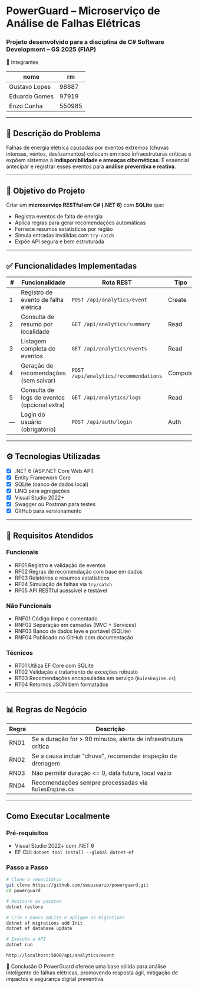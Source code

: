 #  PowerGuard – Microserviço de Análise de Falhas Elétricas

### Projeto desenvolvido para a disciplina de **C# Software Development – GS 2025 (FIAP)**
👥 Integrantes

|nome | rm  |
| --- | --- |
| Gustavo  Lopes | 98887 | 
| Eduardo Gomes | 97919 | 
| Enzo Cunha  | 550985 | 

---

## 📌 Descrição do Problema

Falhas de energia elétrica causadas por eventos extremos (chuvas intensas, ventos, deslizamentos) colocam em risco infraestruturas críticas e expõem sistemas à **indisponibilidade e ameaças cibernéticas**. É essencial antecipar e registrar esses eventos para **análise preventiva e reativa**.

---

## 🎯 Objetivo do Projeto

Criar um **microserviço RESTful em C# (.NET 6)** com **SQLite** que:

- Registra eventos de falta de energia
- Aplica regras para gerar recomendações automáticas
- Fornece resumos estatísticos por região
- Simula entradas inválidas com `try-catch`
- Expõe API segura e bem estruturada

---

## ✅ Funcionalidades Implementadas

| # | Funcionalidade                                | Rota REST                           | Tipo   |
|---|-----------------------------------------------|-------------------------------------|--------|
| 1 | Registro de evento de falha elétrica          | `POST /api/analytics/event`         | Create |
| 2 | Consulta de resumo por localidade             | `GET /api/analytics/summary`        | Read   |
| 3 | Listagem completa de eventos                  | `GET /api/analytics/events`         | Read   |
| 4 | Geração de recomendações (sem salvar)         | `POST /api/analytics/recommendations` | Compute|
| 5 | Consulta de logs de eventos (opcional extra)  | `GET /api/analytics/logs`           | Read   |
| — | Login do usuário (obrigatório)                | `POST /api/auth/login`              | Auth   |

---

## ⚙ Tecnologias Utilizadas

- [x] .NET 6 (ASP.NET Core Web API)
- [x] Entity Framework Core
- [x] SQLite (banco de dados local)
- [x] LINQ para agregações
- [x] Visual Studio 2022+
- [x] Swagger ou Postman para testes
- [x] GitHub para versionamento

---

## 📐 Requisitos Atendidos

### Funcionais
- RF01 Registro e validação de eventos
- RF02 Regras de recomendação com base em dados
- RF03 Relatórios e resumos estatísticos
- RF04 Simulação de falhas via `try/catch`
- RF05 API RESTful acessível e testável

### Não Funcionais
- RNF01 Código limpo e comentado
- RNF02 Separação em camadas (MVC + Services)
- RNF03 Banco de dados leve e portável (SQLite)
- RNF04 Publicado no GitHub com documentação

### Técnicos
- RT01 Utiliza EF Core com SQLite
- RT02 Validação e tratamento de exceções robusto
- RT03 Recomendações encapsuladas em serviço (`RulesEngine.cs`)
- RT04 Retornos JSON bem formatados

---

## 📊 Regras de Negócio

| Regra | Descrição |
|-------|-----------|
| RN01 | Se a duração for > 90 minutos, alerta de infraestrutura crítica |
| RN02 | Se a causa incluir "chuva", recomendar inspeção de drenagem |
| RN03 | Não permitir duração <= 0, data futura, local vazio |
| RN04 | Recomendações sempre processadas via `RulesEngine.cs` |

---

## Como Executar Localmente

### Pré-requisitos

- Visual Studio 2022+ com .NET 6
- EF CLI: `dotnet tool install --global dotnet-ef`

### Passo a Passo

```bash
# Clone o repositório
git clone https://github.com/seuusuario/powerguard.git
cd powerguard

# Restaure os pacotes
dotnet restore

# Crie o banco SQLite e aplique as migrations
dotnet ef migrations add Init
dotnet ef database update

# Execute a API
dotnet run
```

```
http://localhost:5000/api/analytics/event
```

📢 Conclusão
O PowerGuard oferece uma base sólida para análise inteligente de falhas elétricas, promovendo resposta ágil, mitigação de impactos e segurança digital preventiva.
